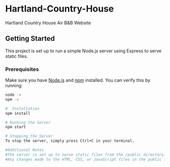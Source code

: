 # Hartland-Country-House
Hartland Country House Air B&amp;B Website

## Getting Started

This project is set up to run a simple Node.js server using Express to serve static files.

### Prerequisites

Make sure you have [Node.js](https://nodejs.org/) and [npm](https://www.npmjs.com/) installed. You can verify this by running:

```bash
node -v
npm -v

#  Installation
npm install

# Running the Server
npm start

# Stopping the Server
To stop the server, simply press Ctrl+C in your terminal.

#Additional Notes
#The server is set up to serve static files from the /public directory.
#Any changes made to the HTML, CSS, or JavaScript files in the public folder will be automatically reflected in the app.